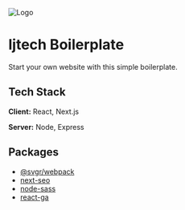 ![Logo](https://ljtech.ca/logo.png)

# ljtech Boilerplate

Start your own website with this simple boilerplate.

## Tech Stack

**Client:** React, Next.js

**Server:** Node, Express

## Packages

- [@svgr/webpack](https://www.npmjs.com/package/@svgr/webpack)
- [next-seo](https://www.npmjs.com/package/next-seo)
- [node-sass](https://www.npmjs.com/package/node-sass)
- [react-ga](https://www.npmjs.com/package/react-ga)
